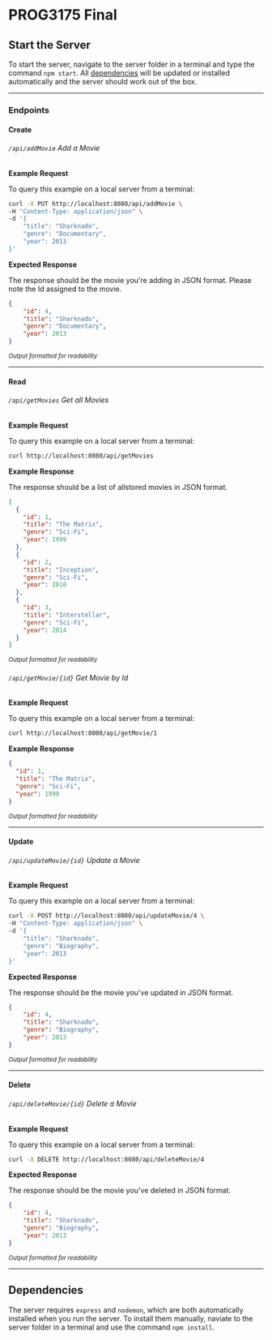 # PROG3175 Final

## Start the Server
To start the server, navigate to the server folder in a terminal and type the command `npm start`. All [dependencies](#dependencies) will be updated or installed automatically and the server should work out of the box.

---

### Endpoints

#### Create
###### `/api/addMovie` Add a Movie 

**Example Request**

To query this example on a local server from a terminal:
```bash
curl -X PUT http://localhost:8080/api/addMovie \
-H "Content-Type: application/json" \
-d '{
    "title": "Sharknado",
    "genre": "Documentary",      
    "year": 2013
}'
```

**Expected Response**

The response should be the movie you're adding in JSON format. Please note the Id assigned to the movie.
```json
{
    "id": 4,
    "title": "Sharknado",
    "genre": "Documentary",
    "year": 2013
}
```
<sub>*Output formatted for readability*</sub>

---

#### Read
###### `/api/getMovies` Get all Movies

**Example Request**

To query this example on a local server from a terminal:
```bash
curl http://localhost:8080/api/getMovies
```

**Example Response**

The response should be a list of allstored movies in JSON format.
```json
[
  {
    "id": 1,
    "title": "The Matrix",
    "genre": "Sci-Fi",
    "year": 1999
  },
  {
    "id": 2,
    "title": "Inception",
    "genre": "Sci-Fi",
    "year": 2010
  },
  {
    "id": 3,
    "title": "Interstellar",
    "genre": "Sci-Fi",
    "year": 2014
  }
]
```
<sub>*Output formatted for readability*</sub>

###### `/api/getMovie/{id}` Get Movie by Id

**Example Request**

To query this example on a local server from a terminal:
```bash
curl http://localhost:8080/api/getMovie/1
```

**Example Response**

```json
{
  "id": 1,
  "title": "The Matrix",
  "genre": "Sci-Fi",
  "year": 1999
}
```
<sub>*Output formatted for readability*</sub>

---

#### Update
###### `/api/updateMovie/{id}` Update a Movie 

**Example Request**

To query this example on a local server from a terminal:
```bash
curl -X POST http://localhost:8080/api/updateMovie/4 \
-H "Content-Type: application/json" \
-d '{
    "title": "Sharknado",
    "genre": "Biography",
    "year": 2013
}'
```

**Expected Response**

The response should be the movie you've updated in JSON format.
```json
{
    "id": 4,
    "title": "Sharknado",
    "genre": "Biography",
    "year": 2013
}
```
<sub>*Output formatted for readability*</sub>

---

#### Delete
###### `/api/deleteMovie/{id}` Delete a Movie 

**Example Request**

To query this example on a local server from a terminal:
```bash
curl -X DELETE http://localhost:8080/api/deleteMovie/4
```

**Expected Response**

The response should be the movie you've deleted in JSON format.
```json
{
    "id": 4,
    "title": "Sharknado",
    "genre": "Biography",
    "year": 2013
}
```
<sub>*Output formatted for readability*</sub>

---

## Dependencies
The server requires `express` and `nodemon`, which are both automatically installed when you run the server. To install them manually, naviate to the server folder in a terminal and use the command `npm install`.